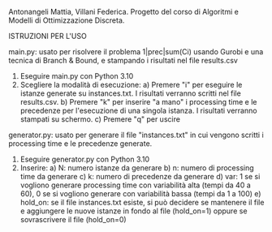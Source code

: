 Antonangeli Mattia, Villani Federica. Progetto del corso di Algoritmi e Modelli di Ottimizzazione Discreta.

ISTRUZIONI PER L'USO

main.py: usato per risolvere il problema 1|prec|sum(Ci) usando Gurobi e una tecnica di Branch & Bound, e stampando i risultati nel file results.csv
  1) Eseguire main.py con Python 3.10
  2) Scegliere la modalità di esecuzione:
    a) Premere "i" per eseguire le istanze generate su instances.txt. I risultati verranno scritti nel file results.csv.
    b) Premere "k" per inserire "a mano" i processing time e le precedenze per l'esecuzione di una singola istanza. I risultati verranno stampati su schermo.
    c) Premere "q" per uscire
    
generator.py: usato per generare il file "instances.txt" in cui vengono scritti i processing time e le precedenze generate.
  1) Eseguire generator.py con Python 3.10
  2) Inserire:
    a) N: numero istanze da generare
    b) n: numero di processing time da generare
    c) k: numero di precedenze da generare
    d) var: 1 se si vogliono generare processing time con variabilità alta (tempi da 40 a 60), 0 se si vogliono generare con variabilità bassa (tempi da 1 a 100)
    e) hold_on: se il file instances.txt esiste, si può decidere se mantenere il file e aggiungere le nuove istanze in fondo al file (hold_on=1) oppure se sovrascrivere il file (hold_on=0)
    
